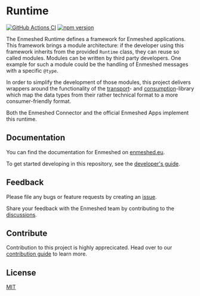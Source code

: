 # Runtime

[![GitHub Actions CI](https://github.com/nmshd/cns-runtime/workflows/Publish/badge.svg)](https://github.com/nmshd/cns-runtime/actions?query=workflow%3APublish)
[![npm version](https://badge.fury.io/js/@nmshd%2fruntime.svg)](https://www.npmjs.com/package/@nmshd/runtime)

The Enmeshed Runtime defines a framework for Enmeshed applications. This framework brings a module architecture: if the developer using this framework inherits from the provided `Runtime` class, they can reuse so called modules. Modules can be written by third party developers. One example for such a module could be the handling of Enmeshed messages with a specific `@type`.

In order to simplify the development of those modules, this project delivers wrappers around the functionality of the [transport](https://www.npmjs.com/package/@nmshd/transport)- and [consumption](https://www.npmjs.com/package/@nmshd/consumption)-library which map the data types from their rather technical format to a more consumer-friendly format.

Both the Enmeshed Connector and the official Enmeshed Apps implement this runtime.

## Documentation

You can find the documentation for Enmeshed on [enmeshed.eu](https://enmeshed.eu).

To get started developing in this repository, see the [developer's guide](README_dev.md).

## Feedback

Please file any bugs or feature requests by creating an [issue](https://github.com/nmshd/feedback/issues).

Share your feedback with the Enmeshed team by contributing to the [discussions](https://github.com/nmshd/feedback/discussions).

## Contribute

Contribution to this project is highly apprecicated. Head over to our [contribution guide](https://github.com/nmshd/.github/blob/main/CONTRIBUTING.md) to learn more.

## License

[MIT](LICENSE)
